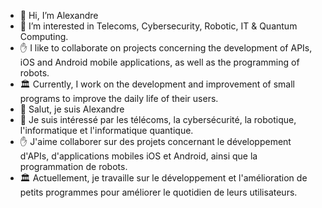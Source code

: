 - 👋 Hi, I’m Alexandre
- 👀 I’m interested in Telecoms, Cybersecurity, Robotic, IT & Quantum Computing.
- ✋ I like to collaborate on projects concerning the development of APIs, iOS and Android mobile applications, as well as the programming of robots.
- 🏛 Currently, I work on the development and improvement of small programs to improve the daily life of their users.
- 👋 Salut, je suis Alexandre
- 👀 Je suis intéressé par les télécoms, la cybersécurité, la robotique, l'informatique et l'informatique quantique.
- ✋ J'aime collaborer sur des projets concernant le développement d'APIs, d'applications mobiles iOS et Android, ainsi que la programmation de robots.
- 🏛 Actuellement, je travaille sur le développement et l'amélioration de petits programmes pour améliorer le quotidien de leurs utilisateurs.
<!---
Alexandre3381/Alexandre3381 is a ✨ special ✨ repository because its `README.md` (this file) appears on your GitHub profile.
You can click the Preview link to take a look at your changes.
--->
